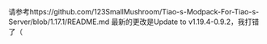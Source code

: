 请参考https://github.com/123SmallMushroom/Tiao-s-Modpack-For-Tiao-s-Server/blob/1.17.1/README.md
最新的更改是Update to v1.19.4-0.9.2，我打错了（
